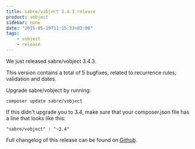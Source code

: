 ```yaml
---
title: sabre/vobject 3.4.3 release
product: vobject
sidebar: none
date: "2015-05-19T11:15:33+03:00"
tags:
    - vobject
    - release
---
```


We just released sabre/vobject 3.4.3.

This version contains a total of 5 bugfixes, related to recurrence rules,
validation and dates.

Upgrade sabre/vobject by running:

    composer update sabre/vobject

If this didn't upgrade you to 3.4, make sure that your composer.json file
has a line that looks like this:

    "sabre/vobject" : "~3.4"

Full changelog of this release can be found on [Github][1].

[1]: https://github.com/sabre-io/vobject/blob/3.4.3/ChangeLog.md
